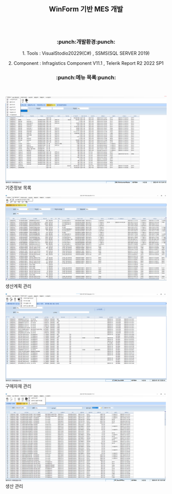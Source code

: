 <h2 align="center"> WinForm 기반 MES 개발</h2>
<br><br>

<h3 align ="center">:punch:개발환경:punch:</h3>

<p align="center">1. Tools : VisualStodio20229(C#) , SSMS(SQL SERVER 2019)</p>
<p align="center">2. Component : Infragistics Component V11.1 , Telerik Report R2 2022 SP1</p>

<h3 align ="center">:punch:메뉴 목록:punch:</h3>
<br>

![기준정보 목록](https://github.com/JongWon112/MES_Ex/blob/main/images/screen01.png?raw=true)
기준정보 목록
<br>

![생산계획 관리](https://github.com/JongWon112/MES_Ex/blob/main/images/screen02.png?raw=true)
생산계획 관리
<br>

![구매자재 관리](https://github.com/JongWon112/MES_Ex/blob/main/images/screen03.png?raw=true)
구매자재 관리
<br>

![ 생산관리](https://github.com/JongWon112/MES_Ex/blob/main/images/screen04.png?raw=true)
생산 관리
<br>
